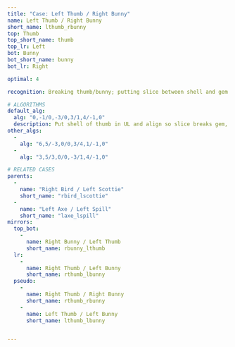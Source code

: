 ```yaml
---
title: "Case: Left Thumb / Right Bunny"
name: Left Thumb / Right Bunny
short_name: lthumb_rbunny
top: Thumb
top_short_name: thumb
top_lr: Left
bot: Bunny
bot_short_name: bunny
bot_lr: Right

optimal: 4

recognition: Breaking thumb/bunny; putting slice between shell and gem on top and preserving tents on bottom breaks squareshape.

# ALGORITHMS
default_alg:
  alg: "0,-1/0,-3/0,3/1,4/-1,0"
  description: Put shell of thumb in UL and align so slice breaks gem, preserve both tents in DL (goes to good bird/scottie).
other_algs:
  -
    alg: "6,5/-3,0/0,3/4,1/-1,0"
  -
    alg: "3,5/3,0/0,-3/1,4/-1,0"

# RELATED CASES
parents:
  -
    name: "Right Bird / Left Scottie"
    short_name: "rbird_lscottie"
  -
    name: "Left Axe / Left Spill"
    short_name: "laxe_lspill"
mirrors:
  top_bot:
    -
      name: Right Bunny / Left Thumb
      short_name: rbunny_lthumb
  lr:
    -
      name: Right Thumb / Left Bunny
      short_name: rthumb_lbunny
  pseudo:
    -
      name: Right Thumb / Right Bunny
      short_name: rthumb_rbunny
    -
      name: Left Thumb / Left Bunny
      short_name: lthumb_lbunny


---
```


